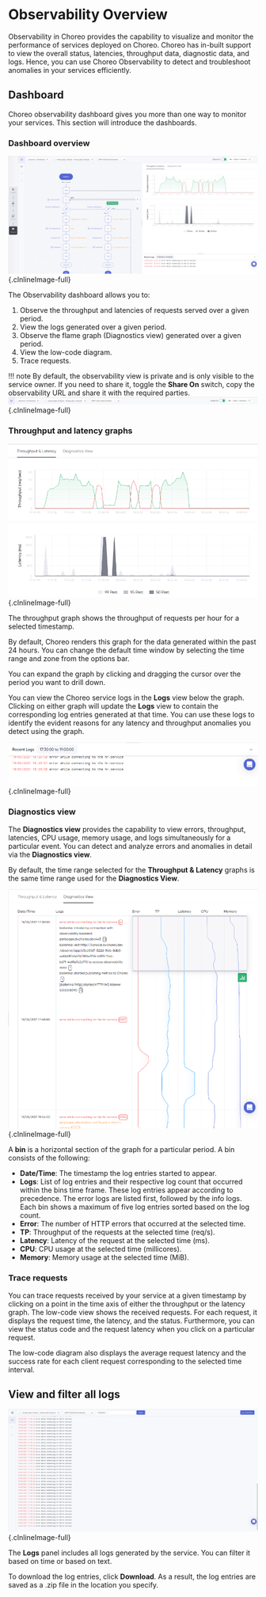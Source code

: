 # Observability Overview

Observability in Choreo provides the capability to visualize and monitor the performance of services deployed on Choreo. Choreo has in-built support to view the overall status, latencies, throughput data,  diagnostic data, and logs. Hence, you can use Choreo Observability to detect and troubleshoot anomalies in your services efficiently. 

## Dashboard
Choreo observability dashboard gives you more than one way to monitor your services. This section will introduce the dashboards. 

### Dashboard overview

![Dashboard overview](../assets/img/observability/overview-overall.png){.cInlineImage-full}

The Observability dashboard allows you to:

1. Observe the throughput and latencies of requests served over a given period.
2. View the logs generated over a given period.
3. Observe the flame graph (Diagnostics view) generated over a given period.
4. View the low-code diagram.
5.  Trace requests.

!!! note
    By default, the observability view is private and is only visible to the service owner. If you need to share it, toggle the **Share On** switch, copy the observability URL and share it with the required parties.
    ![Options bar](../assets/img/observability/options-bar.png){.cInlineImage-full}

### Throughput and latency graphs

![Throughput and latency graph](../assets/img/observability/throughput-and-latency.png){.cInlineImage-full}

The throughput graph shows the throughput of requests per hour for a selected timestamp. 

By default, Choreo renders this graph for the data generated within the past 24 hours. You can change the default time window by selecting the time range and zone from the options bar. 

You can expand the graph by clicking and dragging the cursor over the period you want to drill down.

You can view the Choreo service logs in the **Logs**  view below the graph. Clicking on either graph will update the **Logs** view to contain the corresponding log entries generated at that time. You can use these logs to identify the evident reasons for any latency and throughput anomalies you detect using the graph. 

 ![Logs view](../assets/img/observability/logs.png){.cInlineImage-full} 

### Diagnostics view

The **Diagnostics view** provides the capability to view errors, throughput, latencies, CPU usage, memory usage, and logs simultaneously for a particular event. You can detect and analyze errors and anomalies in detail via the **Diagnostics view**.

By default, the time range selected for the **Throughput & Latency** graphs is the same time range used for the **Diagnostics View**.

![Diagnostic view](../assets/img/observability/diagnostic-view.png){.cInlineImage-full}

 
A **bin** is a horizontal section of the graph for a particular period. A bin consists of the following:

- **Date/Time**: The timestamp the log entries started to appear.
- **Logs**:  List of log entries and their respective log count that occurred within the bins time frame. These log entries appear according to precedence. The error logs are listed first, followed by the info logs. Each bin shows a maximum of five log entries sorted based on the log count.
- **Error**: The number of HTTP errors that occurred at the selected time.
- **TP**: Throughput of the requests at the selected time (req/s).  
- **Latency**: Latency of the request at the selected time (ms).
- **CPU**: CPU usage at the selected time (millicores).
- **Memory**: Memory usage at the selected time (MiB).


### Trace requests

You can trace requests received by your service at a given timestamp by clicking on a point in the time axis of either the throughput or the latency graph.  The low-code view shows the received requests. For each request, it displays the request time, the latency, and the status. Furthermore, you can view the status code and the request latency when you click on a particular request.

The low-code diagram also displays the average request latency and the success rate for each client request corresponding to the selected time interval. 


## View and filter all logs

![Logs panel](../assets/img/observability/logs-panel.png){.cInlineImage-full}

The **Logs** panel includes all logs generated by the service. You can filter it based on time or based on text. 

To download the log entries, click **Download**. As a result, the log entries are saved as a .zip file in the location you specify.
